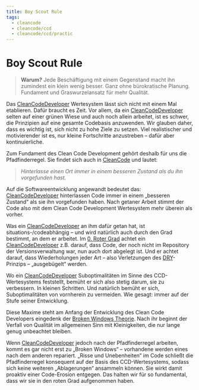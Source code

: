 ```yaml
---
title: Boy Scout Rule
tags:
  - cleancode
  - cleancode/ccd
  - cleancode/ccd/practic
---
```

# Boy Scout Rule

>**Warum?**
>Jede Beschäftigung mit einem Gegenstand macht ihn zumindest ein klein wenig besser. Ganz ohne bürokratische Planung. Fundament und Graswurzelansatz für mehr Qualität.

Das [CleanCodeDeveloper](/docs/main/CleanCode/CleanCodeDeveloper/CleanCodeDeveloper) Wertesystem lässt sich nicht mit einem Mal etablieren. Dafür braucht es Zeit. Vor allem, da ein [CleanCodeDeveloper](docs/main/CleanCode/1.%20CleanCodeDeveloper/CleanCodeDeveloper.md) selten auf einer grünen Wiese und auch noch allein arbeitet, ist es schwer, die Prinzipien auf eine gesamte Codebasis anzuwenden. Wir glauben daher, dass es wichtig ist, sich nicht zu hohe Ziele zu setzen. Viel realistischer und motivierender ist es, nur kleine Fortschritte anzustreben – dafür aber kontinuierliche.

Zum Fundament des Clean Code Development gehört deshalb für uns die Pfadfinderregel. Sie findet sich auch in [CleanCode](/docs/main/CleanCode/CleanCode) und lautet: 
>_Hinterlasse einen Ort immer in einem besseren Zustand als du ihn vorgefunden hast._

Auf die Softwareentwicklung angewandt bedeutet das: [CleanCodeDeveloper](/docs/main/CleanCode/CleanCodeDeveloper/CleanCodeDeveloper) hinterlassen Code immer in einem „besseren Zustand“ als sie ihn vorgefunden haben. Nach getaner Arbeit stimmt der Code also mit dem Clean Code Development Wertesystem mehr überein als vorher.

Was ein [CleanCodeDeveloper](/docs/main/CleanCode/CleanCodeDeveloper/CleanCodeDeveloper) an ihm dafür getan hat, ist situations-/codeabhängig – und wird natürlich auch durch den Grad bestimmt, an dem er arbeitet. Im [0. Roter Grad](docs/main/CleanCode/1.%20CleanCodeDeveloper/Grade/0.%20Roter%20Grad.md) achtet ein [CleanCodeDeveloper](docs/main/CleanCode/1.%20CleanCodeDeveloper/CleanCodeDeveloper.md) z.B. darauf, dass Code, der noch nicht im Repository der Versionsverwaltung war, nun auch dort abgelegt ist. Und er achtet darauf, dass Wiederholungen jeder Art – also Verletzungen des [DRY](docs/main/CleanCode/1.%20CleanCodeDeveloper/Prinzipien/DRY.md)-Prinzips – „ausgebügelt“ werden.

Wo ein [CleanCodeDeveloper](/docs/main/CleanCode/CleanCodeDeveloper/CleanCodeDeveloper) Suboptimalitäten im Sinne des CCD-Wertesystems feststellt, bemüht er sich also stetig darum, sie zu verbessern. In kleinen Schritten. Und natürlich bemüht er sich, Suboptimalitäten von vornherein zu vermeiden. Wie gesagt: immer auf der Stufe seiner Entwicklung.

Diese Maxime steht am Anfang der Entwicklung des Clean Code Developers eingedenk der [Broken Windows Theorie](http://de.wikipedia.org/wiki/Broken-Windows-Theorie). Nach ihr beginnt der Verfall von Qualität im allgemeinen Sinn mit Kleinigkeiten, die nur lange genug unbeachtet bleiben.

Wenn [CleanCodeDeveloper](/docs/main/CleanCode/CleanCodeDeveloper/CleanCodeDeveloper) jedoch nach der Pfadfinderregel arbeiten, kommt es gar nicht erst zu „Broken Windows“ – vorhandene werden eines nach dem anderen repariert. „Risse und Unebenheiten“ im Code schließt die Pfadfinderregel konsequent auf der Basis des CCD-Wertesystems, sodass sich keine weiteren „Ablagerungen“ ansammeln können. Sie wirkt damit proaktiv einer Code-Erosion entgegen. Das halten wir für so fundamental, dass wir sie in den roten Grad aufgenommen haben.
